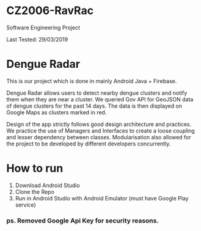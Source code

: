 # CZ2006-RavRac
Software Engineering Project

Last Tested: 29/03/2019

# Dengue Radar
This is our project which is done in mainly Android Java + Firebase.

Dengue Radar allows users to detect nearby dengue clusters and notify them when they are near a cluster.
We queried Gov API for GeoJSON data of dengue clusters for the past 14 days.
The data is then displayed on Google Maps as clusters marked in red.

Design of the app strictly follows good design architecture and practices. We practice the use of Managers and Interfaces to create a loose coupling and lesser dependency between classes. Modularisation also allowed for the project to be developed by different developers concurrently.

# How to run
1. Download Android Studio
2. Clone the Repo
3. Run in Android Studio with Android Emulator (must have Google Play service)


### ps. Removed Google Api Key for security reasons.
